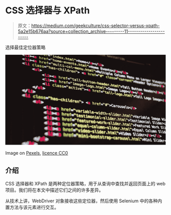 # CSS 选择器与 XPath

> 原文：<https://medium.com/geekculture/css-selector-versus-xpath-5a2e15b676aa?source=collection_archive---------11----------------------->

选择最佳定位器策略

![](img/faab3f96290c1d19edbaf918af2453bd.png)

Image on [Pexels](https://www.pexels.com/fr-fr/photo/code-html-270366/), [licence CC0](https://www.pexels.com/fr-fr/creative-commons-images/)

## 介绍

CSS 选择器和 XPath 是两种定位器策略，用于从查询中查找并返回页面上的 web 项目。我们将在本文中描述它们之间的许多差异。

从技术上讲，WebDriver 对象接收这些定位器，然后使用 Selenium 中的各种内置方法与该元素进行交互。